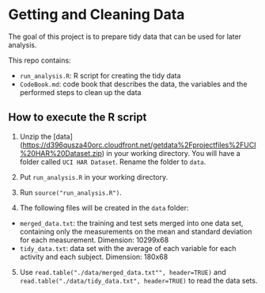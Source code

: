 Getting and Cleaning Data
======================
The goal of this project is to prepare tidy data that can be used for later analysis.

This repo contains:
* `run_analysis.R`: R script for creating the tidy data
* `CodeBook.md`: code book that describes the data, the variables and the performed steps to clean up the data


How to execute the R script
-----------------------------
1. Unzip the [data] (https://d396qusza40orc.cloudfront.net/getdata%2Fprojectfiles%2FUCI%20HAR%20Dataset.zip) in your working directory. You will have a folder called `UCI HAR Dataset`. Rename the folder to `data`.

2. Put `run_analysis.R` in your working directory.

3. Run `source("run_analysis.R")`.

4. The following files will be created in the `data` folder: 
 - `merged_data.txt`: the training and test sets merged into one data set, containing only the measurements on the mean and standard deviation for each measurement. Dimension: 10299x68
 - `tidy_data.txt`: data set with the average of each variable for each activity and each subject. Dimension: 180x68

5. Use `read.table("./data/merged_data.txt"", header=TRUE)` and `read.table("./data/tidy_data.txt", header=TRUE)` to read the data sets. 